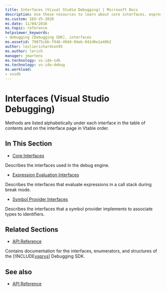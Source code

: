 ```yaml
---
title: Interfaces (Visual Studio Debugging) | Microsoft Docs
description: Use these resources to learn about core interfaces, expression evaluation interfaces, and symbol provider interfaces in Visual Studio debugging.
ms.custom: SEO-VS-2020
ms.date: 11/04/2016
ms.topic: reference
helpviewer_keywords:
- debugging [Debugging SDK], interfaces
ms.assetid: 79875cbb-f946-49d4-94eb-941d0e1a40b2
author: leslierichardson95
ms.author: lerich
manager: jmartens
ms.technology: vs-ide-sdk
ms.technology: vs-ide-debug
ms.workload:
- vssdk
---
```

# Interfaces (Visual Studio Debugging)
Methods are listed alphabetically under each interface in the table of contents and on the interface page in Vtable order.

## In This Section
- [Core Interfaces](../../../extensibility/debugger/reference/core-interfaces.md)

 Describes the interfaces used in the debug engine.

- [Expression Evaluation Interfaces](../../../extensibility/debugger/reference/expression-evaluation-interfaces.md)

 Describes the interfaces that evaluate expressions in a call stack during break mode.

- [Symbol Provider Interfaces](../../../extensibility/debugger/reference/symbol-provider-interfaces.md)

 Describes the interfaces that a symbol provider implements to associate types to identifiers.

## Related Sections
- [API Reference](../../../extensibility/debugger/reference/api-reference-visual-studio-debugging.md)

 Contains documentation for the interfaces, enumerators, and structures of the [!INCLUDE[vsprvs](../../../code-quality/includes/vsprvs_md.md)] Debugging SDK.

## See also
- [API Reference](../../../extensibility/debugger/reference/api-reference-visual-studio-debugging.md)
